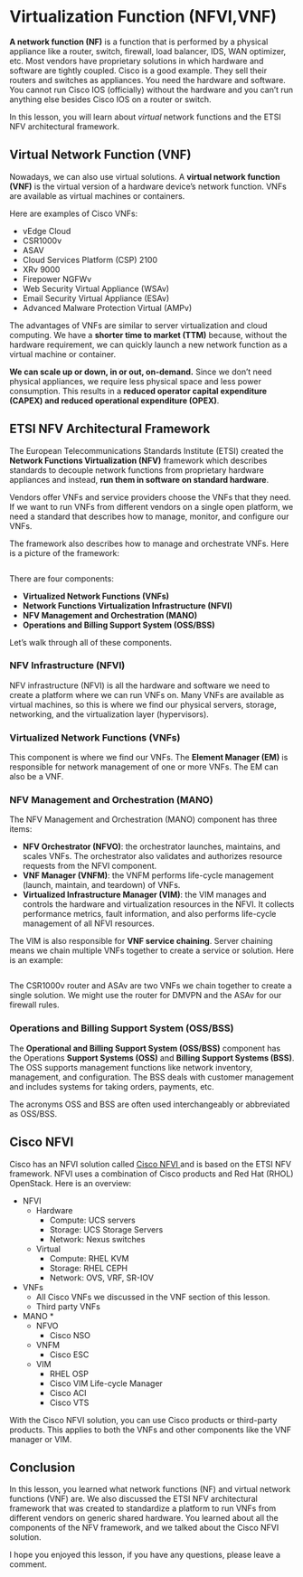 # Virtualization Function (NFVI,VNF)

**A network function (NF)** is a function that is performed by a physical appliance like a router, switch, firewall, load balancer, IDS, WAN optimizer, etc. Most vendors have proprietary solutions in which hardware and software are tightly coupled. Cisco is a good example. They sell their routers and switches as appliances. You need the hardware and software. You cannot run Cisco IOS (officially) without the hardware and you can’t run anything else besides Cisco IOS on a router or switch.

In this lesson, you will learn about _virtual_ network functions and the ETSI NFV architectural framework.

## Virtual Network Function (VNF)

Nowadays, we can also use virtual solutions. A **virtual network function (VNF)** is the virtual version of a hardware device’s network function. VNFs are available as virtual machines or containers.

Here are examples of Cisco VNFs:

* vEdge Cloud
* CSR1000v
* ASAV
* Cloud Services Platform (CSP) 2100
* XRv 9000
* Firepower NGFWv
* Web Security Virtual Appliance (WSAv)
* Email Security Virtual Appliance (ESAv)
* Advanced Malware Protection Virtual (AMPv)

The advantages of VNFs are similar to server virtualization and cloud computing. We have a **shorter time to market (TTM)** because, without the hardware requirement, we can quickly launch a new network function as a virtual machine or container.

**We can scale up or down, in or out, on-demand.** Since we don’t need physical appliances, we require less physical space and less power consumption. This results in a **reduced operator capital expenditure (CAPEX) and reduced operational expenditure (OPEX)**.

## ETSI NFV Architectural Framework

The European Telecommunications Standards Institute (ETSI) created the **Network Functions Virtualization (NFV)** framework which describes standards to decouple network functions from proprietary hardware appliances and instead, **run them in software on standard hardware**.

Vendors offer VNFs and service providers choose the VNFs that they need. If we want to run VNFs from different vendors on a single open platform, we need a standard that describes how to manage, monitor, and configure our VNFs.

The framework also describes how to manage and orchestrate VNFs. Here is a picture of the framework:

<figure><img src="https://cdn.networklessons.com/wp-content/uploads/2018/12/etsi-nfv-framework.png" alt=""><figcaption></figcaption></figure>

There are four components:

* **Virtualized Network Functions (VNFs)**
* **Network Functions Virtualization Infrastructure (NFVI)**
* **NFV Management and Orchestration (MANO)**
* **Operations and Billing Support System (OSS/BSS)**

Let’s walk through all of these components.

### NFV Infrastructure (NFVI)

NFV infrastructure (NFVI) is all the hardware and software we need to create a platform where we can run VNFs on. Many VNFs are available as virtual machines, so this is where we find our physical servers, storage, networking, and the virtualization layer (hypervisors).

### Virtualized Network Functions (VNFs)

This component is where we find our VNFs. The **Element Manager (EM)** is responsible for network management of one or more VNFs. The EM can also be a VNF.

### NFV Management and Orchestration (MANO)

The NFV Management and Orchestration (MANO) component has three items:

* **NFV Orchestrator (NFVO)**: the orchestrator launches, maintains, and scales VNFs. The orchestrator also validates and authorizes resource requests from the NFVI component.
* **VNF Manager (VNFM)**: the VNFM performs life-cycle management (launch, maintain, and teardown) of VNFs.
* **Virtualized Infrastructure Manager (VIM)**: the VIM manages and controls the hardware and virtualization resources in the NFVI. It collects performance metrics, fault information, and also performs life-cycle management of all NFVI resources.

The VIM is also responsible for **VNF service chaining**. Server chaining means we chain multiple VNFs together to create a service or solution. Here is an example:

<figure><img src="https://cdn.networklessons.com/wp-content/uploads/2018/12/cisco-csr1000v-asav-service.png" alt=""><figcaption></figcaption></figure>

The CSR1000v router and ASAv are two VNFs we chain together to create a single solution. We might use the router for DMVPN and the ASAv for our firewall rules.

### Operations and Billing Support System (OSS/BSS)

The **Operational and Billing Support System (OSS/BSS)** component has the Operations **Support Systems (OSS)** and **Billing Support Systems (BSS)**. The OSS supports management functions like network inventory, management, and configuration. The BSS deals with customer management and includes systems for taking orders, payments, etc.

The acronyms OSS and BSS are often used interchangeably or abbreviated as OSS/BSS.

## Cisco NFVI

Cisco has an NFVI solution called [Cisco NFVI ](https://www.cisco.com/c/en/us/solutions/service-provider/network-functions-virtualization-nfv-infrastructure/index.html) and is based on the ETSI NFV framework. NFVI uses a combination of Cisco products and Red Hat (RHOL) OpenStack. Here is an overview:

* NFVI
  * Hardware
    * Compute: UCS servers
    * Storage: UCS Storage Servers
    * Network: Nexus switches
  * Virtual
    * Compute: RHEL KVM
    * Storage: RHEL CEPH
    * Network: OVS, VRF, SR-IOV
* VNFs
  * All Cisco VNFs we discussed in the VNF section of this lesson.
  * Third party VNFs
* MANO
  *
    * NFVO
      * Cisco NSO
    * VNFM
      * Cisco ESC
    * VIM
      * RHEL OSP
      * Cisco VIM Life-cycle Manager
      * Cisco ACI
      * Cisco VTS

With the Cisco NFVI solution, you can use Cisco products or third-party products. This applies to both the VNFs and other components like the VNF manager or VIM.

## Conclusion

In this lesson, you learned what network functions (NF) and virtual network functions (VNF) are. We also discussed the ETSI NFV architectural framework that was created to standardize a platform to run VNFs from different vendors on generic shared hardware. You learned about all the components of the NFV framework, and we talked about the Cisco NFVI solution.

I hope you enjoyed this lesson, if you have any questions, please leave a comment.
